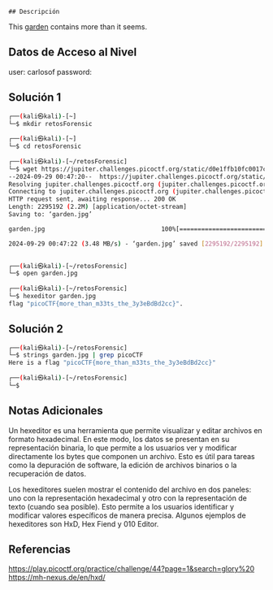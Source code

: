 	## Descripción 
This [garden](https://jupiter.challenges.picoctf.org/static/d0e1ffb10fc0017c6a82c57900f3ffe3/garden.jpg) contains more than it seems.

## Datos de Acceso al Nivel
user: carlosof 
password:
## Solución 1
```bash
┌──(kali㉿kali)-[~]
└─$ mkdir retosForensic
                                                                                                                                                                      
┌──(kali㉿kali)-[~]
└─$ cd retosForensic 
                                                                                                                                                                      
┌──(kali㉿kali)-[~/retosForensic]
└─$ wget https://jupiter.challenges.picoctf.org/static/d0e1ffb10fc0017c6a82c57900f3ffe3/garden.jpg
--2024-09-29 00:47:20--  https://jupiter.challenges.picoctf.org/static/d0e1ffb10fc0017c6a82c57900f3ffe3/garden.jpg
Resolving jupiter.challenges.picoctf.org (jupiter.challenges.picoctf.org)... 3.131.60.8
Connecting to jupiter.challenges.picoctf.org (jupiter.challenges.picoctf.org)|3.131.60.8|:443... connected.
HTTP request sent, awaiting response... 200 OK
Length: 2295192 (2.2M) [application/octet-stream]
Saving to: ‘garden.jpg’

garden.jpg                                100%[===================================================================================>]   2.19M  3.48MB/s    in 0.6s    

2024-09-29 00:47:22 (3.48 MB/s) - ‘garden.jpg’ saved [2295192/2295192]

                                                                                                                                                                      
┌──(kali㉿kali)-[~/retosForensic]
└─$ open garden.jpg 
                                                                                                                                                                      
┌──(kali㉿kali)-[~/retosForensic]
└─$ hexeditor garden.jpg 
flag "picoCTF{more_than_m33ts_the_3y3eBdBd2cc}". 
```

## Solución 2
```bash
┌──(kali㉿kali)-[~/retosForensic]
└─$ strings garden.jpg | grep picoCTF
Here is a flag "picoCTF{more_than_m33ts_the_3y3eBdBd2cc}"
                                                                                                                                                                      
┌──(kali㉿kali)-[~/retosForensic]
└─$ 

```

## Notas Adicionales
Un hexeditor es una herramienta que permite visualizar y editar archivos en formato hexadecimal. En este modo, los datos se presentan en su representación binaria, lo que permite a los usuarios ver y modificar directamente los bytes que componen un archivo. Esto es útil para tareas como la depuración de software, la edición de archivos binarios o la recuperación de datos.

Los hexeditores suelen mostrar el contenido del archivo en dos paneles: uno con la representación hexadecimal y otro con la representación de texto (cuando sea posible). Esto permite a los usuarios identificar y modificar valores específicos de manera precisa. Algunos ejemplos de hexeditores son HxD, Hex Fiend y 010 Editor.

## Referencias 
https://play.picoctf.org/practice/challenge/44?page=1&search=glory%20
https://mh-nexus.de/en/hxd/
